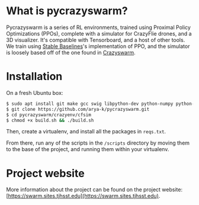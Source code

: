 # What is pycrazyswarm?

Pycrazyswarm is a series of RL environments, trained using Proximal Policy Optimizations (PPOs), complete with a simulator for CrazyFlie drones, and a 3D visualizer. It's compatible with Tensorboard, and a host of other tools. We train using [Stable Baselines](https://github.com/hill-a/stable-baselines)'s implementation of PPO, and the simulator is loosely based off of the one found in [Crazyswarm](https://github.com/USC-ACTLab/crazyswarm).

# Installation

On a fresh Ubuntu box:
```bash
$ sudo apt install git make gcc swig libpython-dev python-numpy python-yaml python-matplotlib
$ git clone https://github.com/arya-k/pycrazyswarm.git
$ cd pycrazyswarm/crazyenv/cfsim
$ chmod +x build.sh && ./build.sh
```

Then, create a virtualenv, and install all the packages in `reqs.txt`.

From there, run any of the scripts in the `/scripts` directory by moving them to the base of the project, and running them within your virtualenv.

# Project website

More information about the project can be found on the project website: [https://swarm.sites.tjhsst.edu](https://swarm.sites.tjhsst.edu).
